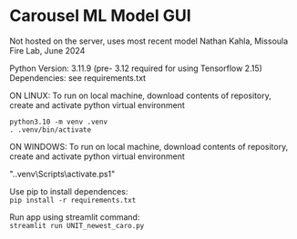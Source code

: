 # Carousel ML Model GUI  
Not hosted on the server, uses most recent model
Nathan Kahla, Missoula Fire Lab, June 2024

Python Version: 3.11.9 (pre- 3.12 required for using Tensorflow 2.15)
Dependencies: see requirements.txt  

ON LINUX:
To run on local machine, download contents of repository, create and activate python virtual environment  

`python3.10 -m venv .venv`  
`. .venv/bin/activate`

ON WINDOWS:
To run on local machine, download contents of repository, create and activate python virtual environment  

".\.venv\Scripts\activate.ps1"

Use pip to install dependences:  
`pip install -r requirements.txt`  

Run app using streamlit command:  
`streamlit run UNIT_newest_caro.py`  


